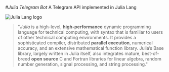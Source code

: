 #_Julia Telegram Bot_
A Telegram API implemented in Julia Lang

![Julia Lang logo](https://camo.githubusercontent.com/e1ae5c7f6fe275a50134d5889a68f0acdd09ada8/687474703a2f2f6a756c69616c616e672e6f72672f696d616765732f6c6f676f5f68697265732e706e67)

>"_Julia_ is a high-level, **high-performance** dynamic programming language for technical computing, with syntax that is familiar to users of other technical computing environments. It provides a sophisticated compiler, distributed **parallel execution**, numerical accuracy, and an extensive mathematical function library. Julia’s Base library, largely written in Julia itself, also integrates mature, best-of-breed **open source** C and Fortran libraries for linear algebra, random number generation, signal processing, and string processing."
